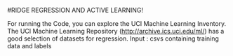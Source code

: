 #RIDGE REGRESSION AND ACTIVE LEARNING!

For running the Code, you can explore the UCI Machine Learning Inventory. The UCI Machine Learning Repository (http://archive.ics.uci.edu/ml/) has a good selection of datasets for regression.
Input : csvs containing training data and labels 
